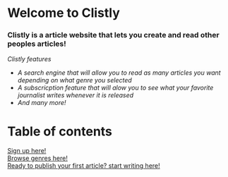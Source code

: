 # Welcome to Clistly 

### Clistly is a article website that lets you create and read other peoples articles!
_Clistly features_

* _A search engine that will allow you to read as many articles you want depending on what genre you selected_
* _A subscricption feature that will alow you to see what your favorite journalist writes whenever it is released_
* _And many more!_


# Table of contents
[Sign up here!](/Code102Webpage/SIGNUP)<br>
[Browse genres here!](/Code102Webpage/GENRES)<br>
[Ready to publish your first article? start writing here!](/Code102Webpage/POST)<br>

